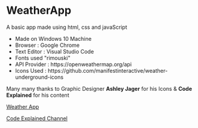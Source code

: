 # WeatherApp
A basic app made using html, css and javaScript <br>
<ul>
  <li>Made on Windows 10 Machine</li>
  <li>Browser : Google Chrome</li>
  <li>Text Editor : Visual Studio Code</li>
  <li>Fonts used "rimouski"</li>
  <li>API Provider : https://openweathermap.org/api</li>
  <li>Icons Used : https://github.com/manifestinteractive/weather-underground-icons</li>
</ul>

Many many thanks to Graphic Designer <b>Ashley Jager</b> for his Icons & <b>Code Explained</b> for his content

[Weather App](https://ankit404.github.io/weatherApp/)

[Code Explained Channel](https://www.youtube.com/channel/UC8n8ftV94ZU_DJLOLtrpORA)
